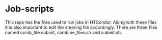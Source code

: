 # Job-scripts

This repo has the files used to run jobs in HTCondor. Along with these files it is also important to edit the steering file accordingly. There are three files named comb_file.submit, combine_files.sh and submit.sh.
